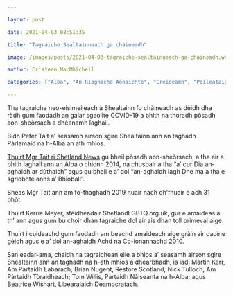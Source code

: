 ```yaml
---

layout: post

date: 2021-04-03 08:51:35

title: "Tagraiche Sealtainneach ga chàineadh"

image: /images/posts/2021-04-03-tagraiche-sealtainneach-ga-chaineadh.webp

author: Crìstean MacMhìcheil

categories: ["Alba", "An Rìoghachd Aonaichte", "Creideamh", "Poileataigs"]

---
```


Tha tagraiche neo-eisimeileach à Shealtainn fo chàineadh as dèidh dha ràdh gum faodadh an galar sgaoilte COVID-19 a bhith na thoradh pòsadh aon-sheòrsach a dhèanamh laghail.

Bidh Peter Tait a’ seasamh airson sgìre Shealtainn ann an taghadh Pàrlamaid na h-Alba an ath mhìos.

[Thuirt Mgr Tait ri Shetland News](https://www.shetnews.co.uk/2021/03/31/campaign-round-up-31-march/) gu bheil pòsadh aon-sheòrsach, a tha air a bhith laghail ann an Alba o chionn 2014, na chuspair a tha “a’ cur Dia an-aghaidh ar dùthaich” agus gu bheil e a’ dol “an-aghaidh lagh Dhe ma a tha e sgrìobhte anns a’ Bhìoball”.

Sheas Mgr Tait ann am fo-thaghadh 2019 nuair nach dh’fhuair e ach 31 bhòt.

Thuirt Kerrie Meyer, stèidheadair ShetlandLGBTQ.org.uk, gur e amaideas a th’ ann agus gum bu chòir dhan tagraiche dol air ais dhan toll primeval aige.

Thuirt i cuideachd gum faodadh am beachd amaideach aige gràin air daoine gèidh agus e a’ dol an-aghaidh Achd na Co-ionannachd 2010.

San eadar-ama, chaidh na tagraichean eile a bhios a’ seasamh airson sgìre Shealtainn ann an taghadh na h-ath mhìos a dhearbhadh, is iad: Martin Kerr, Am Pàrtaidh Làbarach; Brian Nugent, Restore Scotland; Nick Tulloch, Am Pàrtaidh Tòraidheach; Tom Willis, Pàrtaidh Nàiseanta na h-Alba; agus Beatrice Wishart, Libearalaich Deamocratach.

